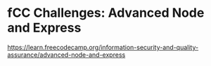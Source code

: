 # fCC Challenges: Advanced Node and Express  
https://learn.freecodecamp.org/information-security-and-quality-assurance/advanced-node-and-express  

